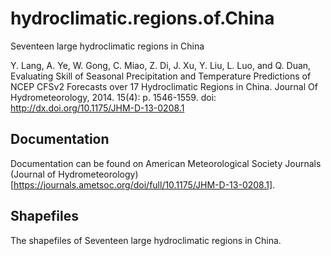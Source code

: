 # hydroclimatic.regions.of.China
Seventeen large hydroclimatic regions in China

Y. Lang, A. Ye, W. Gong, C. Miao, Z. Di, J. Xu, Y. Liu, L. Luo, and Q. Duan, Evaluating Skill of Seasonal Precipitation and Temperature Predictions of NCEP CFSv2 Forecasts over 17 Hydroclimatic Regions in China. Journal Of Hydrometeorology, 2014. 15(4): p. 1546-1559. doi: http://dx.doi.org/10.1175/JHM-D-13-0208.1

## Documentation
Documentation can be found on American Meteorological Society Journals (Journal of Hydrometeorology)[https://journals.ametsoc.org/doi/full/10.1175/JHM-D-13-0208.1].

## Shapefiles
The shapefiles of Seventeen large hydroclimatic regions in China.
